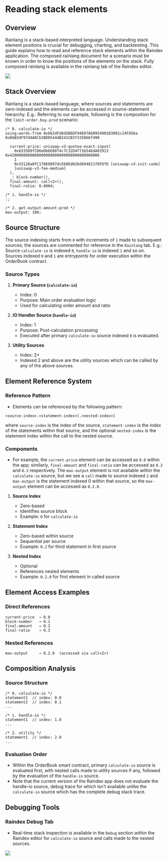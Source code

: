 # Reading stack elements

## Overview
Rainlang is a stack-based interpreted language. Understanding stack element positions is crucial for debugging, charting, and backtesting. This guide explains how to read and reference stack elements within the Raindex application. The composed rainlang document for a scenario must be known in order to know the positions of the elements on the stack. Fully composed rainlang is available in the rainlang tab of the Raindex editor.

<img src="/img/raindex/raindex_rainlang_tab.png" />

## Stack Overview
Rainlang is a stack-based language, where sources and statements are zero-indexed and the elements can be accessed in source-statement hierarchy.
E.g.: Referring to our example, following is the composition for the `limit-order.buy.prod` scenario: 
```
/* 0. calculate-io */ 
using-words-from 0x662dFd6d5B6DF94E07A60954901D3001c24F856a 0xD6B34F97d4A8Cb38D0544dB241CB3f335866f490
  
  current-price: uniswap-v3-quotea-exact-input(
    0x833589fCD6eDb6E08f4c7C32D4f71b54bdA02913 0x4200000000000000000000000000000000000006 
    1
    0x33128a8fC17869897dcE68Ed026d694621f6FDfD [uniswap-v3-init-code]
    [uniswap-v3-fee-medium]
  ),
  _: block-number(),
  final-amount: call<2>(),
  final-ratio: 0.0004;

/* 1. handle-io */ 
:;

/* 2. get-output-amount-prod */ 
max-output: 100;
```
## Source Structure
The source indexing starts from `0` with increments of `1` made to subsequent sources; the sources are commented for reference in the `Rainlang` tab. E.g.: Source `calculate-io` is indexed `0`, `handle-io` is indexed `1` and so on. Sources indexed `0` and `1` are entrypoints for order execution within the OrderBook contract.

### Source Types
1. **Primary Source (`calculate-io`)**
   - Index: 0
   - Purpose: Main order evaluation logic
   - Used for calculating order amount and ratio

2. **IO Handler Source (`handle-io`)**
   - Index: 1
   - Purpose: Post-calculation processing
   - Executed after primary `calculate-io` source indexed `0` is evaluated.

3. **Utility Sources**
   - Index: 2+
   - Indexed 2 and above are the utility sources which can be called by any of the above sources.

## Element Reference System

### Reference Pattern
- Elements can be referenced by the following pattern: 
```
<source-index>.<statement-index>[.<nested-index>]

```
where `source-index` is the index of the source, `statement-index` is the index of the statements within that source,
and the optional `nested-index` is the statement index within the call to the nested source.

### Components
- For example, the `current-price` element can be accessed as `0.0` within the app; similarly, `final-amount` and `final-ratio` can be accessed as `0.2` and `0.3` respectively. The `max-output` element is not available within the `calculate-io` source, but we see a `call` made to source indexed `2` and `max-output` is the statement indexed 0 within that source, so the `max-output` element can be accessed as `0.2.0`.
1. **Source Index**
   - Zero-based
   - Identifies source block
   - Example: `0` for `calculate-io`

2. **Statement Index**
   - Zero-based within source
   - Sequential per source
   - Example: `0.2` for third statement in first source

3. **Nested Index**
   - Optional
   - References nested elements
   - Example: `0.2.0` for first element in called source


## Element Access Examples

### Direct References
```plaintext
current-price  → 0.0
block-number   → 0.1
final-amount   → 0.2
final-ratio    → 0.3
```

### Nested References
```plaintext
max-output     → 0.2.0  (accessed via call<2>)
```

## Composition Analysis

### Source Structure
```rainlang
/* 0. calculate-io */
statement1  // index: 0.0
statement2  // index: 0.1
...

/* 1. handle-io */
statement1  // index: 1.0
...

/* 2. utility */
statement1  // index: 2.0
...
```

### Evaluation Order
- Within the OrderBook smart contract, primary `calculate-io` source is evaluated first, with nested calls made to utility sources if any, followed by the evaluation of the `handle-io` source.
- Note that the current version of the Raindex app does not evaluate the handle-io source, debug trace for which isn't available unlike the `calculate-io` source which has the complete debug stack trace.

## Debugging Tools

### Raindex Debug Tab
- Real-time stack inspection is available in the `Debug` section within the Raindex editor for `calculate-io` source and calls made to the nested sources.

<img src="/img/raindex/raindex_debug_tab.png" />
